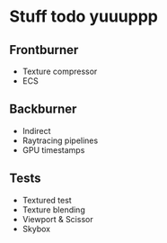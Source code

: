 # Stuff todo yuuuppp

## Frontburner

- Texture compressor
- ECS

## Backburner

- Indirect
- Raytracing pipelines
- GPU timestamps

## Tests

- Textured test
- Texture blending
- Viewport & Scissor
- Skybox
